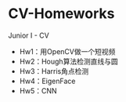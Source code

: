 # CV-Homeworks
Junior I - CV

* Hw1：用OpenCV做一个短视频
* Hw2：Hough算法检测直线与圆
* Hw3：Harris角点检测
* Hw4：EigenFace
* Hw5：CNN
